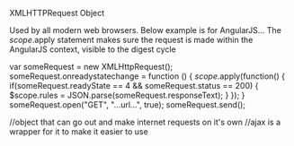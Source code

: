 XMLHTTPRequest Object

Used by all modern web browsers.
Below example is for AngularJS... The $scope.$apply statement makes sure the request is made within the AngularJS context, visible to the digest cycle

var someRequest = new XMLHttpRequest();
someRequest.onreadystatechange = function () {
  $scope.$apply(function() {
    if(someRequest.readyState == 4 && someRequest.status == 200) {
      $scope.rules = JSON.parse(someRequest.responseText);
    }
  });
}
someRequest.open("GET", "...url...", true);
someRequest.send();

//object that can go out and make internet requests on it's own
//ajax is a wrapper for it to make it easier to use
